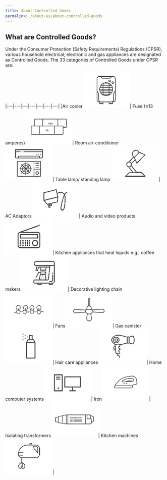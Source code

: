 ```yaml
---
title: About Controlled Goods
permalink: /about-us/about-controlled-goods
---
```

## What are Controlled Goods?
Under the Consumer Protection (Safety Requirements) Regulations (CPSR), various household electrical, electronic and gas appliances are designated as Controlled Goods. The 33 categories of Controlled Goods under CPSR are:

|---|---|---|---|---|---|---|
|Air cooler![air cooler](/images/about-us/33-categories-controlled-goods/air-cooler.png)|
Fuse (≤13 amperes)![fuse](/images/about-us/33-categories-controlled-goods/fuse.png)|
Room air-conditioner ![room air conditioner](/images/about-us/33-categories-controlled-goods/room-air-conditioner.png)|
Table lamp/ standing lamp ![table lamp](/images/about-us/33-categories-controlled-goods/table-lamp.png)|
AC Adaptors![ac adaptors](/images/about-us/33-categories-controlled-goods/ac-adaptors.png)|
Audio and video products![audio video](/images/about-us/33-categories-controlled-goods/audio-video.png)|
Kitchen appliances that heat liquids e.g., coffee makers![coffee maker](/images/about-us/33-categories-controlled-goods/coffee-maker.png)|
Decorative lighting chain![deco light chain](/images/about-us/33-categories-controlled-goods/deco-light-chain.png)|
Fans![fans](/images/about-us/33-categories-controlled-goods/fans.png)|
Gas canister![gas canister](/images/about-us/33-categories-controlled-goods/gas-canister.png)|
Hair care appliances ![hair care](/images/about-us/33-categories-controlled-goods/hair-care.png)|
Home computer systems![computer](/images/about-us/33-categories-controlled-goods/computer.png)|
Iron![iron](/images/about-us/33-categories-controlled-goods/iron.png)|
Isolating transformers![transform for downlight fitting](/images/about-us/33-categories-controlled-goods/transformer-downlight-fitting.png)|
Kitchen machines![kitchen machines](/images/about-us/33-categories-controlled-goods/kitchen-machines.png)|
